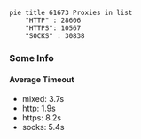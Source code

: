 
```mermaid
pie title 61673 Proxies in list
    "HTTP" : 28606
    "HTTPS": 10567
    "SOCKS" : 30838
```

### Some Info
#### Average Timeout

- mixed: 3.7s
- http: 1.9s
- https: 8.2s
- socks: 5.4s
